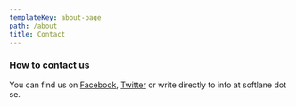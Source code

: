 ```yaml
---
templateKey: about-page
path: /about
title: Contact
---
```

### How to contact us

You can find us on [Facebook](www.facebook.com/getlittletech), [Twitter](www.twitter.com/getlittletech) or write directly to info at softlane dot se.